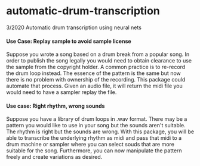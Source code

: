 # automatic-drum-transcription
3/2020
Automatic drum transcription using neural nets

#### Use Case: Replay sample to avoid sample license
Suppose you wrote a song based on a drum break from a popular song. In order to publish the song legally you would need to obtain clearance to use the sample from the copyright holder. A common practice is to re-record the drum loop instead. The essence of the pattern is the same but now there is no problem with ownership of the recording. This package could automate that process. Given an audio file, it will return the midi file you would need to have a sampler replay the file.

#### Use case: Right rhythm, wrong sounds
Suppose you have a library of drum loops in .wav format. There may be a pattern you would like to use in your song but the sounds aren't suitable. The rhythm is right but the sounds are wrong. With this package, you will be able to transcribe the underlying rhythm as midi and pass that midi to a drum machine or sampler where you can select souds that are more suitable for the song. Furthermore, you can now manipulate the pattern freely and create variations as desired.     
